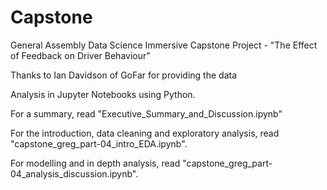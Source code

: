 # Capstone
General Assembly Data Science Immersive Capstone Project - 
"The Effect of Feedback on Driver Behaviour"

Thanks to Ian Davidson of GoFar for providing the data

Analysis in Jupyter Notebooks using Python.

For a summary, read "Executive_Summary_and_Discussion.ipynb"

For the introduction, data cleaning and exploratory analysis, read "capstone_greg_part-04_intro_EDA.ipynb".

For modelling and in depth analysis, read "capstone_greg_part-04_analysis_discussion.ipynb".
